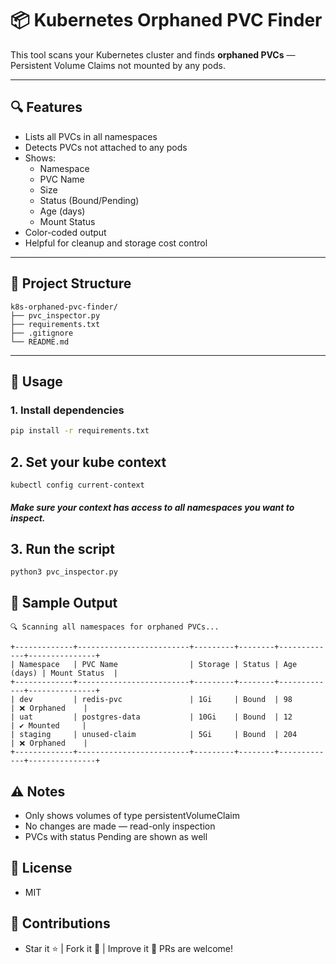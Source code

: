 # 📦 Kubernetes Orphaned PVC Finder

This tool scans your Kubernetes cluster and finds **orphaned PVCs** — Persistent Volume Claims not mounted by any pods.

---

## 🔍 Features

- Lists all PVCs in all namespaces
- Detects PVCs not attached to any pods
- Shows:
  - Namespace
  - PVC Name
  - Size
  - Status (Bound/Pending)
  - Age (days)
  - Mount Status
- Color-coded output
- Helpful for cleanup and storage cost control

---

## 📁 Project Structure

```
k8s-orphaned-pvc-finder/
├── pvc_inspector.py
├── requirements.txt
├── .gitignore
└── README.md
```


---

## 🚀 Usage

### 1. Install dependencies

```bash
pip install -r requirements.txt
```
## 2. Set your kube context
```
kubectl config current-context
```
##### Make sure your context has access to all namespaces you want to inspect.
## 3. Run the script
```
python3 pvc_inspector.py
```
## 🧪 Sample Output
```
🔍 Scanning all namespaces for orphaned PVCs...

+-------------+-------------------------+---------+--------+-------------+---------------+
| Namespace   | PVC Name                | Storage | Status | Age (days) | Mount Status  |
+-------------+-------------------------+---------+--------+-------------+---------------+
| dev         | redis-pvc               | 1Gi     | Bound  | 98          | ❌ Orphaned    |
| uat         | postgres-data           | 10Gi    | Bound  | 12          | ✔️ Mounted     |
| staging     | unused-claim            | 5Gi     | Bound  | 204         | ❌ Orphaned    |
+-------------+-------------------------+---------+--------+-------------+---------------+
```
## ⚠️ Notes
- Only shows volumes of type persistentVolumeClaim
- No changes are made — read-only inspection
- PVCs with status Pending are shown as well
## 📝 License
- MIT
## 🙌 Contributions
- Star it ⭐ | Fork it 🍴 | Improve it 🚀 PRs are welcome!
